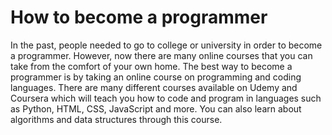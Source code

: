 <h1>How to become a programmer</h1>
In the past, people needed to go to college or university in order to become a programmer. However, now there are many online courses that you can take from the comfort of your own home. The best way to become a programmer is by taking an online course on programming and coding languages. There are many different courses available on Udemy and Coursera which will teach you how to code and program in languages such as Python, HTML, CSS, JavaScript and more. You can also learn about algorithms and data structures through this course.
